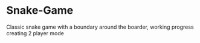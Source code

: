 # Snake-Game
Classic snake game with a boundary around the boarder, working progress creating 2 player mode


